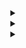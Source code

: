 <div align="center">

<img src=""/>
<details><summary> </summary>
  <table>
    <tr>
      <td></td>
    </tr>
  </table>
</details>

<img src=""/>
<details><summary> </summary></details>

<img src=""/>
<details><summary> </summary></details>
</div>
